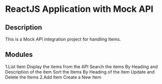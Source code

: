 # ReactJS Application with Mock API
## Description
This is a Mock API integration project for handling Items.

## Modules
1.List Item
     Display the items from the API
     Search the items By Heading and Description of the item
     Sort the Items By Heading of the item
     Update and Delete the Items
2.Add Item
    Create a New Item
    
     
     
     
     


